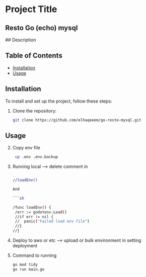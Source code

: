 # Project Title
<h2> Resto Go (echo) mysql</h2>
## Description

## Table of Contents
- [Installation](#installation)
- [Usage](#usage)


## Installation
To install and set up the project, follow these steps:

1. Clone the repository:
   ```sh
   git clone https://github.com/elhaqeeem/go-resto-mysql.git

## Usage

2. Copy env file 
   ```sh
    cp .env .env.backup

3. Running local --> delete comment in 
   ```sh

   //loadEnv() 
   
   And 

   ```sh
   
   /func loadEnv() {
	/err := godotenv.Load()
	//if err != nil {
	//	panic("Failed load env file")
	//}
   //}

4. Deploy to aws or etc --> upload or bulk environment in setting deployment

5. Command to running 
   ```sh
   go mod tidy
   go run main.go




